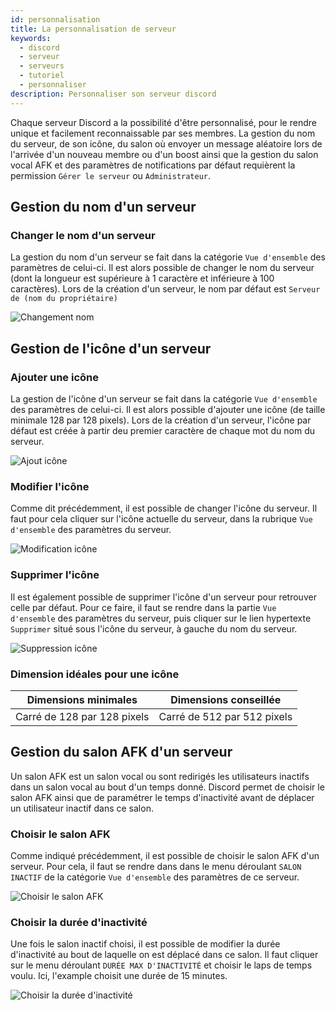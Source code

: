 ```yaml
---
id: personnalisation
title: La personnalisation de serveur
keywords:
  - discord
  - serveur
  - serveurs
  - tutoriel
  - personnaliser
description: Personnaliser son serveur discord
---
```

Chaque serveur Discord a la possibilité d'être personnalisé, pour le rendre unique et facilement reconnaissable par ses membres. La gestion du nom du serveur, de son icône, du salon où envoyer un message aléatoire lors de l'arrivée d'un nouveau membre ou d'un boost ainsi que la gestion du salon vocal AFK et des paramètres de notifications par défaut requièrent la permission `Gérer le serveur` ou `Administrateur`.

## Gestion du nom d'un serveur

### Changer le nom d'un serveur

La gestion du nom d'un serveur se fait dans la catégorie `Vue d'ensemble` des paramètres de celui-ci. Il est alors possible de changer le nom du serveur (dont la longueur est supérieure à 1 caractère et inférieure à 100 caractères). Lors de la création d'un serveur, le nom par défaut est `Serveur de (nom du propriétaire)`

![Changement nom](https://user-images.githubusercontent.com/70655051/128035587-b0f2f2f3-deb6-4a1d-b55a-8e750da087a5.gif)

## Gestion de l'icône d'un serveur

### Ajouter une icône

La gestion de l'icône d'un serveur se fait dans la catégorie `Vue d'ensemble` des paramètres de celui-ci. Il est alors possible d'ajouter une icône (de taille minimale 128 par 128 pixels). Lors de la création d'un serveur, l'icône par défaut est créée à partir deu premier caractère de chaque mot du nom du serveur.

![Ajout icône](https://user-images.githubusercontent.com/70655051/128039321-afea64cc-71bd-46ab-ad96-714de2d19652.png)

### Modifier l'icône

Comme dit précédemment, il est possible de changer l'icône du serveur. Il faut pour cela cliquer sur l'icône actuelle du serveur, dans la rubrique `Vue d'ensemble` des paramètres du serveur.

![Modification icône](https://user-images.githubusercontent.com/70655051/128042827-0ec5fb0c-07e5-4a15-bb25-1acdfb64da29.png)


### Supprimer l'icône

Il est également possible de supprimer l'icône d'un serveur pour retrouver celle par défaut. Pour ce faire, il faut se rendre dans la partie `Vue d'ensemble` des paramètres du serveur, puis cliquer sur le lien hypertexte `Supprimer` situé sous l'icône du serveur, à gauche du nom du serveur.

![Suppression icône](https://user-images.githubusercontent.com/70655051/128040006-b88d0f3a-bcab-459e-9303-3c4d7bb1fb33.png)

### Dimension idéales pour une icône

| Dimensions minimales | Dimensions conseillée |
| ----------- | ----------- |
| Carré de 128 par 128 pixels  | Carré de 512 par 512 pixels |

## Gestion du salon AFK d'un serveur

Un salon AFK est un salon vocal ou sont redirigés les utilisateurs inactifs dans un salon vocal au bout d'un temps donné. Discord permet de choisir le salon AFK ainsi que de paramétrer le temps d'inactivité avant de déplacer un utilisateur inactif dans ce salon.

### Choisir le salon AFK

Comme indiqué précédemment, il est possible de choisir le salon AFK d'un serveur. Pour cela, il faut se rendre dans dans le menu déroulant `SALON INACTIF` de la catégorie `Vue d'ensemble` des paramètres de ce serveur.

![Choisir le salon AFK](https://user-images.githubusercontent.com/70655051/128147994-3a3f4ab8-38cd-4d59-abf5-809d4b19db7f.png)

### Choisir la durée d'inactivité

Une fois le salon inactif choisi, il est possible de modifier la durée d'inactivité au bout de laquelle on est déplacé dans ce salon. Il faut cliquer sur le menu déroulant `DURÉE MAX D'INACTIVITÉ` et choisir le laps de temps voulu. Ici, l'example choisit une durée de 15 minutes.

![Choisir la durée d'inactivité](https://user-images.githubusercontent.com/70655051/128148578-38ac75ff-1339-4cd6-9317-c3e9a0e6adf4.png)




